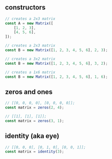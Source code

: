 
## constructors

```javascript
// creates a 2x3 matrix
const A = new Matrix([
    [1, 2, 3], 
    [4, 5, 6], 
]);

// creates a 2x3 matrix
const B = new Matrix([1, 2, 3, 4, 5, 6], 2, 3);

// creates a 3x2 matrix
const B = new Matrix([1, 2, 3, 4, 5, 6], 3, 2);

// creates a 1x6 matrix
const B = new Matrix([1, 2, 3, 4, 5, 6], 1, 6);
```

## zeros and ones

```javascript
// [[0, 0, 0, 0], [0, 0, 0, 0]];
const matrix = zeros(2, 4);

// [[1], [1], [1]];
const matrix = zeros(3, 1);
```

## identity (aka eye)

```javascript
// [[0, 0, 0], [0, 1, 0], [0, 0, 1]];
const matrix = identity(3);

```